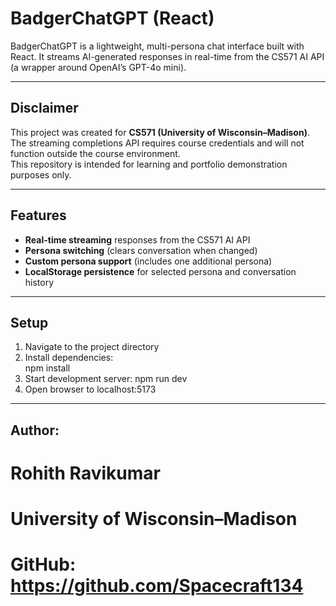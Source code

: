 # BadgerChatGPT (React)

BadgerChatGPT is a lightweight, multi-persona chat interface built with React. It streams AI-generated responses in real-time from the CS571 AI API (a wrapper around OpenAI’s GPT-4o mini).

---

## Disclaimer
This project was created for **CS571 (University of Wisconsin–Madison)**.  
The streaming completions API requires course credentials and will not function outside the course environment.  
This repository is intended for learning and portfolio demonstration purposes only.

---

## Features
- **Real-time streaming** responses from the CS571 AI API  
- **Persona switching** (clears conversation when changed)  
- **Custom persona support** (includes one additional persona)  
- **LocalStorage persistence** for selected persona and conversation history  

---

## Setup
1. Navigate to the project directory  
2. Install dependencies:  
   npm install
3. Start development server:
   npm run dev
4. Open browser to localhost:5173

---

## Author:
# Rohith Ravikumar
# University of Wisconsin–Madison
# GitHub: https://github.com/Spacecraft134
